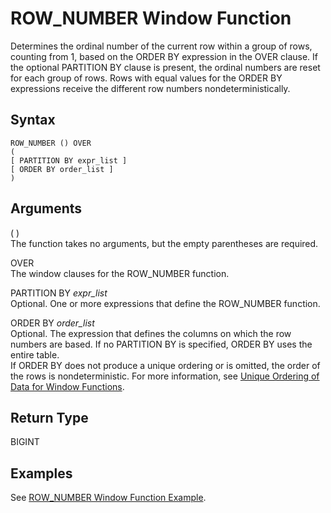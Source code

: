 # ROW\_NUMBER Window Function<a name="r_WF_ROW_NUMBER"></a>

Determines the ordinal number of the current row within a group of rows, counting from 1, based on the ORDER BY expression in the OVER clause\. If the optional PARTITION BY clause is present, the ordinal numbers are reset for each group of rows\. Rows with equal values for the ORDER BY expressions receive the different row numbers nondeterministically\. 

## Syntax<a name="r_WF_ROW_NUMBER-synopsis"></a>

```
ROW_NUMBER () OVER
(
[ PARTITION BY expr_list ]
[ ORDER BY order_list ]
)
```

## Arguments<a name="r_WF_ROW_NUMBER-arguments"></a>

\( \)   
The function takes no arguments, but the empty parentheses are required\. 

OVER   
The window clauses for the ROW\_NUMBER function\. 

PARTITION BY *expr\_list*   
Optional\. One or more expressions that define the ROW\_NUMBER function\. 

ORDER BY *order\_list*   
Optional\. The expression that defines the columns on which the row numbers are based\. If no PARTITION BY is specified, ORDER BY uses the entire table\.    
If ORDER BY does not produce a unique ordering or is omitted, the order of the rows is nondeterministic\. For more information, see [Unique Ordering of Data for Window Functions](r_Examples_order_by_WF.md)\. 

## Return Type<a name="c_Supported_data_types_r_WF_ROW_NUMBER"></a>

BIGINT

## Examples<a name="r_WF_ROW_NUMBER-examples"></a>

See [ROW\_NUMBER Window Function Example](r_Examples_of_WF_ROW_NUMBER_WF.md)\. 